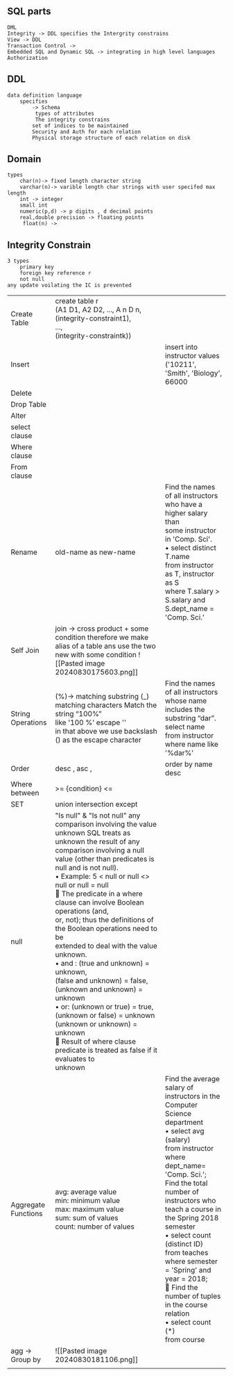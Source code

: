 ## SQL parts 
	DML 
	Integrity -> DDL specifies the Intergrity constrains 
	View -> DDL 
	Transaction Control -> 
	Embedded SQL and Dynamic SQL -> integrating in high level languages 
    Authorization 
## DDL 
	data definition language 
		specifies 
			-> Schema 
			 types of attributes 
			 The integrity constrains 
			set of indices to be maintained 
			Security and Auth for each relation 
			Physical storage structure of each relation on disk 
## Domain 
	types 
		char(n)-> fixed length character string 
		varchar(n)-> varible length char strings with user specifed max length 
		int -> integer 
		small int
		numeric(p,d) -> p digits , d decimal points 
		real,double precision -> floating points 
		 float(n) -> 

## Integrity Constrain
	3 types 
		primary key 
		foreign key reference r 
		not null 
	any update voilating the IC is prevented 

|                     |                                                                                                                                                                                                                                                                                                                                                                                                                                                                                                                                                                                                                                                                                                                                                                                                            |                                                                                                                                                                                                                                                                                                                                                                                                                                                                    |
| ------------------- | ---------------------------------------------------------------------------------------------------------------------------------------------------------------------------------------------------------------------------------------------------------------------------------------------------------------------------------------------------------------------------------------------------------------------------------------------------------------------------------------------------------------------------------------------------------------------------------------------------------------------------------------------------------------------------------------------------------------------------------------------------------------------------------------------------------- | ------------------------------------------------------------------------------------------------------------------------------------------------------------------------------------------------------------------------------------------------------------------------------------------------------------------------------------------------------------------------------------------------------------------------------------------------------------------ |
| Create Table        | create table r<br>(A1 D1, A2 D2, ..., A n D n,<br>(integrity-constraint1),<br>...,<br>(integrity-constraintk))                                                                                                                                                                                                                                                                                                                                                                                                                                                                                                                                                                                                                                                                                             |                                                                                                                                                                                                                                                                                                                                                                                                                                                                    |
| Insert              |                                                                                                                                                                                                                                                                                                                                                                                                                                                                                                                                                                                                                                                                                                                                                                                                            | insert into instructor values ('10211', 'Smith', 'Biology', 66000                                                                                                                                                                                                                                                                                                                                                                                                  |
| Delete              |                                                                                                                                                                                                                                                                                                                                                                                                                                                                                                                                                                                                                                                                                                                                                                                                            |                                                                                                                                                                                                                                                                                                                                                                                                                                                                    |
| Drop Table          |                                                                                                                                                                                                                                                                                                                                                                                                                                                                                                                                                                                                                                                                                                                                                                                                            |                                                                                                                                                                                                                                                                                                                                                                                                                                                                    |
| Alter               |                                                                                                                                                                                                                                                                                                                                                                                                                                                                                                                                                                                                                                                                                                                                                                                                            |                                                                                                                                                                                                                                                                                                                                                                                                                                                                    |
| select clause       |                                                                                                                                                                                                                                                                                                                                                                                                                                                                                                                                                                                                                                                                                                                                                                                                            |                                                                                                                                                                                                                                                                                                                                                                                                                                                                    |
| Where clause        |                                                                                                                                                                                                                                                                                                                                                                                                                                                                                                                                                                                                                                                                                                                                                                                                            |                                                                                                                                                                                                                                                                                                                                                                                                                                                                    |
| From clause         |                                                                                                                                                                                                                                                                                                                                                                                                                                                                                                                                                                                                                                                                                                                                                                                                            |                                                                                                                                                                                                                                                                                                                                                                                                                                                                    |
| Rename              | old-name as new-name                                                                                                                                                                                                                                                                                                                                                                                                                                                                                                                                                                                                                                                                                                                                                                                       | Find the names of all instructors who have a higher salary than<br>some instructor in 'Comp. Sci'.<br>• select distinct T.name<br>from instructor as T, instructor as S<br>where T.salary > S.salary and S.dept_name = 'Comp. Sci.’                                                                                                                                                                                                                                |
| Self Join           | join -> cross product + some condition              therefore we make alias of a table ans use the two new with some condition ![[Pasted image 20240830175603.png]]                                                                                                                                                                                                                                                                                                                                                                                                                                                                                                                                                                                                                                        |                                                                                                                                                                                                                                                                                                                                                                                                                                                                    |
| String Operations   | (%)-> matching substring     (_) matching characters                                                                 Match the string “100%”<br>like '100 \%' escape '\'<br>in that above we use backslash (\) as the escape character                                                                                                                                                                                                                                                                                                                                                                                                                                                                                                                                                                     | Find the names of all instructors whose name includes the substring “dar”.<br>select name<br>from instructor<br>where name like '%dar%'                                                                                                                                                                                                                                                                                                                            |
| Order               | desc , asc ,                                                                                                                                                                                                                                                                                                                                                                                                                                                                                                                                                                                                                                                                                                                                                                                               | order by name desc                                                                                                                                                                                                                                                                                                                                                                                                                                                 |
| Where between       | >= {condition} <=                                                                                                                                                                                                                                                                                                                                                                                                                                                                                                                                                                                                                                                                                                                                                                                          |                                                                                                                                                                                                                                                                                                                                                                                                                                                                    |
| SET                 | union intersection  except                                                                                                                                                                                                                                                                                                                                                                                                                                                                                                                                                                                                                                                                                                                                                                                 |                                                                                                                                                                                                                                                                                                                                                                                                                                                                    |
| null                | "Is null" & "Is not null"   any comparison involving the value unknown                                           SQL treats as unknown the result of any comparison involving a null<br>value (other than predicates is null and is not null).<br>• Example: 5 < null or null <> null or null = null<br> The predicate in a where clause can involve Boolean operations (and,<br>or, not); thus the definitions of the Boolean operations need to be<br>extended to deal with the value unknown.<br>• and : (true and unknown) = unknown,<br>(false and unknown) = false,<br>(unknown and unknown) = unknown<br>• or: (unknown or true) = true,<br>(unknown or false) = unknown<br>(unknown or unknown) = unknown<br> Result of where clause predicate is treated as false if it evaluates to<br>unknown |                                                                                                                                                                                                                                                                                                                                                                                                                                                                    |
| Aggregate Functions | avg: average value<br>min: minimum value<br>max: maximum value<br>sum: sum of values<br>count: number of values                                                                                                                                                                                                                                                                                                                                                                                                                                                                                                                                                                                                                                                                                            | Find the average salary of instructors in the Computer Science department<br>• select avg (salary)<br>from instructor<br>where dept_name= 'Comp. Sci.';                            Find the total number of instructors who teach a course in the Spring 2018<br>semester<br>• select count (distinct ID)<br>from teaches<br>where semester = 'Spring' and year = 2018;<br> Find the number of tuples in the course relation<br>• select count (*)<br>from course |
| agg -> Group by     | ![[Pasted image 20240830181106.png]]                                                                                                                                                                                                                                                                                                                                                                                                                                                                                                                                                                                                                                                                                                                                                                       |                                                                                                                                                                                                                                                                                                                                                                                                                                                                    |
|                     |                                                                                                                                                                                                                                                                                                                                                                                                                                                                                                                                                                                                                                                                                                                                                                                                            |                                                                                                                                                                                                                                                                                                                                                                                                                                                                    |
